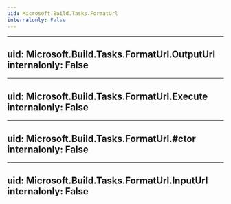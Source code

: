 ```yaml
---
uid: Microsoft.Build.Tasks.FormatUrl
internalonly: False
---
```


---
uid: Microsoft.Build.Tasks.FormatUrl.OutputUrl
internalonly: False
---

---
uid: Microsoft.Build.Tasks.FormatUrl.Execute
internalonly: False
---

---
uid: Microsoft.Build.Tasks.FormatUrl.#ctor
internalonly: False
---

---
uid: Microsoft.Build.Tasks.FormatUrl.InputUrl
internalonly: False
---
